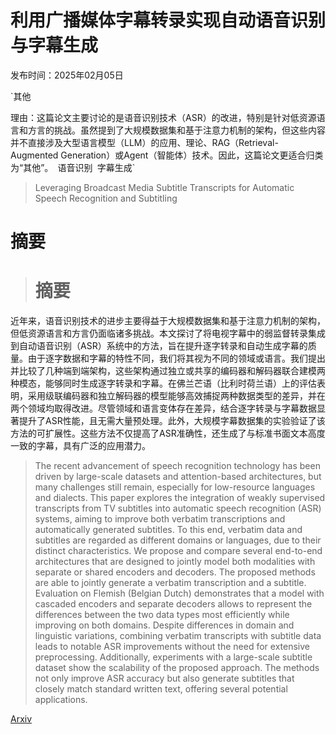 # 利用广播媒体字幕转录实现自动语音识别与字幕生成

发布时间：2025年02月05日

`其他

理由：这篇论文主要讨论的是语音识别技术（ASR）的改进，特别是针对低资源语言和方言的挑战。虽然提到了大规模数据集和基于注意力机制的架构，但这些内容并不直接涉及大型语言模型（LLM）的应用、理论、RAG（Retrieval-Augmented Generation）或Agent（智能体）技术。因此，这篇论文更适合归类为“其他”。` `语音识别` `字幕生成`

> Leveraging Broadcast Media Subtitle Transcripts for Automatic Speech Recognition and Subtitling

# 摘要

> # 摘要
近年来，语音识别技术的进步主要得益于大规模数据集和基于注意力机制的架构，但低资源语言和方言仍面临诸多挑战。本文探讨了将电视字幕中的弱监督转录集成到自动语音识别（ASR）系统中的方法，旨在提升逐字转录和自动生成字幕的质量。由于逐字数据和字幕的特性不同，我们将其视为不同的领域或语言。我们提出并比较了几种端到端架构，这些架构通过独立或共享的编码器和解码器联合建模两种模态，能够同时生成逐字转录和字幕。在佛兰芒语（比利时荷兰语）上的评估表明，采用级联编码器和独立解码器的模型能够高效捕捉两种数据类型的差异，并在两个领域均取得改进。尽管领域和语言变体存在差异，结合逐字转录与字幕数据显著提升了ASR性能，且无需大量预处理。此外，大规模字幕数据集的实验验证了该方法的可扩展性。这些方法不仅提高了ASR准确性，还生成了与标准书面文本高度一致的字幕，具有广泛的应用潜力。

> The recent advancement of speech recognition technology has been driven by large-scale datasets and attention-based architectures, but many challenges still remain, especially for low-resource languages and dialects. This paper explores the integration of weakly supervised transcripts from TV subtitles into automatic speech recognition (ASR) systems, aiming to improve both verbatim transcriptions and automatically generated subtitles. To this end, verbatim data and subtitles are regarded as different domains or languages, due to their distinct characteristics. We propose and compare several end-to-end architectures that are designed to jointly model both modalities with separate or shared encoders and decoders. The proposed methods are able to jointly generate a verbatim transcription and a subtitle. Evaluation on Flemish (Belgian Dutch) demonstrates that a model with cascaded encoders and separate decoders allows to represent the differences between the two data types most efficiently while improving on both domains. Despite differences in domain and linguistic variations, combining verbatim transcripts with subtitle data leads to notable ASR improvements without the need for extensive preprocessing. Additionally, experiments with a large-scale subtitle dataset show the scalability of the proposed approach. The methods not only improve ASR accuracy but also generate subtitles that closely match standard written text, offering several potential applications.

[Arxiv](https://arxiv.org/abs/2502.03212)